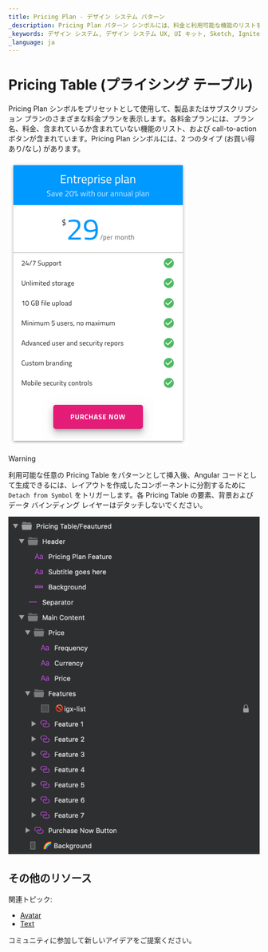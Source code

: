 ```yaml
---
title: Pricing Plan - デザイン システム パターン
_description: Pricing Plan パターン シンボルには、料金と利用可能な機能のリストを含む料金表が表示されます。
_keywords: デザイン システム, デザイン システム UX, UI キット, Sketch, Ignite UI for Angular, Sketch to Angular, Angular, Angular デザイン システム, Sketch から コードをエクスポート, Angular 用のデザイン キット, Sketch HTML, Sketch to HTML, Sketch UI キット
_language: ja
---
```


# Pricing Table (プライシング テーブル)

Pricing Plan シンボルをプリセットとして使用して、製品またはサブスクリプション プランのさまざまな料金プランを表示します。各料金プランには、プラン名、料金、含まれているか含まれていない機能のリスト、および call-to-action ボタンが含まれています。Pricing Plan シンボルには、2 つのタイプ (お買い得 あり/なし) があります。

<img class="responsive-img" src="../images/pricing_plan.png" srcset="../images/pricing_plan@2x.png 2x" />


> [!WARNING]
> 利用可能な任意の Pricing Table をパターンとして挿入後、Angular コードとして生成できるには、レイアウトを作成したコンポーネントに分割するために `Detach from Symbol` をトリガーします。各 Pricing Table の要素、背景およびデータ バインディング レイヤーはデタッチしないでください。

<img class="responsive-img" src="../images/pricing_plan_detach.png" />

## その他のリソース

関連トピック:

- [Avatar](../components/avatar.md)
- [Text](../components/text.md)
  <div class="divider--half"></div>

コミュニティに参加して新しいアイデアをご提案ください。


